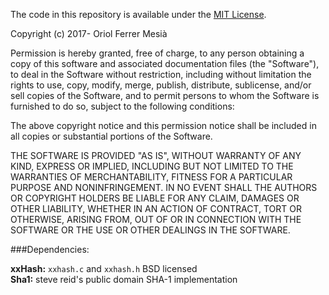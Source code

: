 The code in this repository is available under the [MIT License](https://secure.wikimedia.org/wikipedia/en/wiki/Mit_license).

Copyright (c) 2017- Oriol Ferrer Mesià

Permission is hereby granted, free of charge, to any person obtaining a copy of this software and associated documentation files (the "Software"), to deal in the Software without restriction, including without limitation the rights to use, copy, modify, merge, publish, distribute, sublicense, and/or sell copies of the Software, and to permit persons to whom the Software is furnished to do so, subject to the following conditions:

The above copyright notice and this permission notice shall be included in all copies or substantial portions of the Software.

THE SOFTWARE IS PROVIDED "AS IS", WITHOUT WARRANTY OF ANY KIND, EXPRESS OR IMPLIED, INCLUDING BUT NOT LIMITED TO THE WARRANTIES OF MERCHANTABILITY, FITNESS FOR A PARTICULAR PURPOSE AND NONINFRINGEMENT. IN NO EVENT SHALL THE AUTHORS OR COPYRIGHT HOLDERS BE LIABLE FOR ANY CLAIM, DAMAGES OR OTHER LIABILITY, WHETHER IN AN ACTION OF CONTRACT, TORT OR OTHERWISE, ARISING FROM, OUT OF OR IN CONNECTION WITH THE SOFTWARE OR THE USE OR OTHER DEALINGS IN THE SOFTWARE.


###Dependencies:

__xxHash:__ `xxhash.c` and `xxhash.h` BSD licensed  
__Sha1:__ steve reid's public domain SHA-1 implementation
